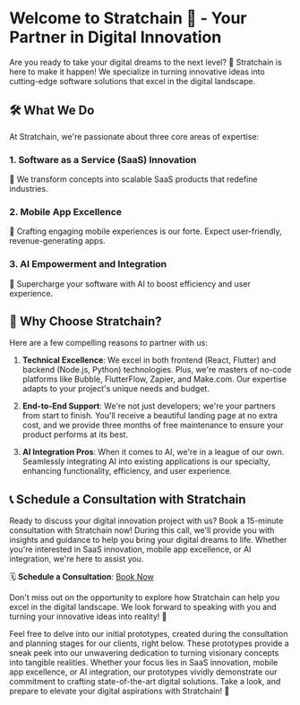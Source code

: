 # Welcome to Stratchain 👋 - Your Partner in Digital Innovation

Are you ready to take your digital dreams to the next level? 🚀 Stratchain is here to make it happen! We specialize in turning innovative ideas into cutting-edge software solutions that excel in the digital landscape.

## 🛠️ What We Do

At Stratchain, we're passionate about three core areas of expertise:

### 1. Software as a Service (SaaS) Innovation

🚀 We transform concepts into scalable SaaS products that redefine industries.

### 2. Mobile App Excellence

📱 Crafting engaging mobile experiences is our forte. Expect user-friendly, revenue-generating apps.

### 3. AI Empowerment and Integration

🤖 Supercharge your software with AI to boost efficiency and user experience.

## 🌟 Why Choose Stratchain?

Here are a few compelling reasons to partner with us:

1. **Technical Excellence**: We excel in both frontend (React, Flutter) and backend (Node.js, Python) technologies. Plus, we're masters of no-code platforms like Bubble, FlutterFlow, Zapier, and Make.com. Our expertise adapts to your project's unique needs and budget.

2. **End-to-End Support**: We're not just developers; we're your partners from start to finish. You'll receive a beautiful landing page at no extra cost, and we provide three months of free maintenance to ensure your product performs at its best.

3. **AI Integration Pros**: When it comes to AI, we're in a league of our own. Seamlessly integrating AI into existing applications is our specialty, enhancing functionality, efficiency, and user experience.

## 📞 Schedule a Consultation with Stratchain

Ready to discuss your digital innovation project with us? Book a 15-minute consultation with Stratchain now! During this call, we'll provide you with insights and guidance to help you bring your digital dreams to life. Whether you're interested in SaaS innovation, mobile app excellence, or AI integration, we're here to assist you.

🗓️ **Schedule a Consultation**: [Book Now](https://calendly.com/adimis-ai/stratchain-15-minute-consultation)

Don't miss out on the opportunity to explore how Stratchain can help you excel in the digital landscape. We look forward to speaking with you and turning your innovative ideas into reality! 🚀

Feel free to delve into our initial prototypes, created during the consultation and planning stages for our clients, right below. These prototypes provide a sneak peek into our unwavering dedication to turning visionary concepts into tangible realities. Whether your focus lies in SaaS innovation, mobile app excellence, or AI integration, our prototypes vividly demonstrate our commitment to crafting state-of-the-art digital solutions. Take a look, and prepare to elevate your digital aspirations with Stratchain! 🚀

